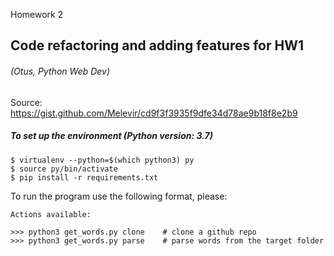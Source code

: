 Homework 2
## Code refactoring and adding features for HW1
###### (Otus, Python Web Dev)

Source: https://gist.github.com/Melevir/cd9f3f3935f9dfe34d78ae9b18f8e2b9

##### To set up the environment (Python version: 3.7)
    $ virtualenv --python=$(which python3) py 
    $ source py/bin/activate
    $ pip install -r requirements.txt


 To run the program use the following format, please:
    
	Actions available:

	>>> python3 get_words.py clone    # clone a github repo
	>>> python3 get_words.py parse    # parse words from the target folder
